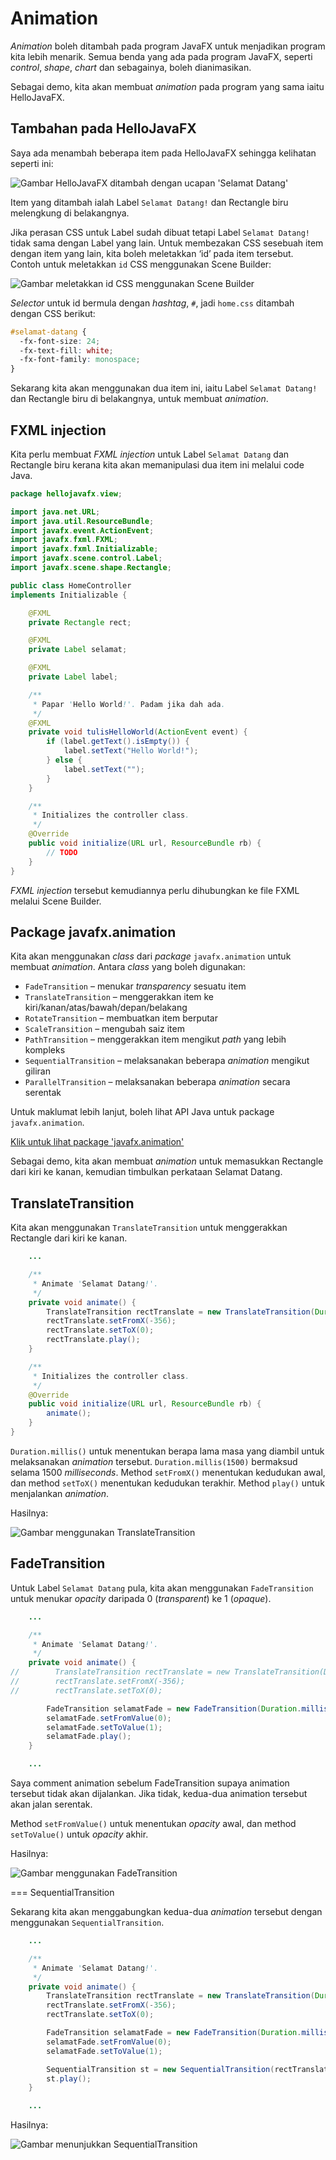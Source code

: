 # Animation

_Animation_ boleh ditambah pada program JavaFX untuk menjadikan program
kita lebih menarik. Semua benda yang ada pada program JavaFX, seperti
_control_, _shape_, _chart_ dan sebagainya, boleh dianimasikan.

Sebagai demo, kita akan membuat _animation_ pada program yang sama iaitu
HelloJavaFX.

## Tambahan pada HelloJavaFX

Saya ada menambah beberapa item pada HelloJavaFX sehingga
kelihatan seperti ini:

![Gambar HelloJavaFX ditambah dengan ucapan 'Selamat Datang'](img/hellojavafx_selamat_datang.png)

Item yang ditambah ialah Label `Selamat Datang!` dan Rectangle biru
melengkung di belakangnya.

Jika perasan CSS untuk Label sudah dibuat tetapi Label `Selamat Datang!`
tidak sama dengan Label yang lain. Untuk membezakan CSS sesebuah
item dengan item yang lain, kita boleh meletakkan ‘id’ pada item
tersebut. Contoh untuk meletakkan `id` CSS menggunakan Scene Builder:

![Gambar meletakkan id CSS menggunakan Scene Builder](img/id_css_scene_builder.png)

_Selector_ untuk id bermula dengan _hashtag_, `#`, jadi `home.css`
ditambah dengan CSS berikut:

```css
#selamat-datang {
  -fx-font-size: 24;
  -fx-text-fill: white;
  -fx-font-family: monospace;
}
```

Sekarang kita akan menggunakan dua item ini, iaitu Label `Selamat
Datang!` dan Rectangle biru di belakangnya, untuk membuat _animation_.

## FXML injection

Kita perlu membuat _FXML injection_ untuk Label `Selamat Datang` dan
Rectangle biru kerana kita akan memanipulasi dua item ini melalui code
Java.

```java
package hellojavafx.view;

import java.net.URL;
import java.util.ResourceBundle;
import javafx.event.ActionEvent;
import javafx.fxml.FXML;
import javafx.fxml.Initializable;
import javafx.scene.control.Label;
import javafx.scene.shape.Rectangle;

public class HomeController
implements Initializable {

    @FXML
    private Rectangle rect;

    @FXML
    private Label selamat;

    @FXML
    private Label label;

    /**
     * Papar 'Hello World!'. Padam jika dah ada.
     */
    @FXML
    private void tulisHelloWorld(ActionEvent event) {
        if (label.getText().isEmpty()) {
            label.setText("Hello World!");
        } else {
            label.setText("");
        }
    }

    /**
     * Initializes the controller class.
     */
    @Override
    public void initialize(URL url, ResourceBundle rb) {
        // TODO
    }
}
```

_FXML injection_ tersebut kemudiannya perlu dihubungkan ke file FXML
melalui Scene Builder.

## Package javafx.animation

Kita akan menggunakan _class_ dari _package_ `javafx.animation` untuk
membuat _animation_. Antara _class_ yang boleh digunakan:

-   `FadeTransition` – menukar _transparency_ sesuatu item
-   `TranslateTransition` – menggerakkan item ke
kiri/kanan/atas/bawah/depan/belakang
-   `RotateTransition` – membuatkan item berputar
-   `ScaleTransition` – mengubah saiz item
-   `PathTransition` – menggerakkan item mengikut _path_ yang lebih
kompleks
-   `SequentialTransition` – melaksanakan beberapa _animation_ mengikut
giliran
-   `ParallelTransition` – melaksanakan beberapa _animation_ secara
serentak

Untuk maklumat lebih lanjut, boleh lihat API Java untuk package
`javafx.animation`.

[Klik untuk lihat package 'javafx.animation'](https://docs.oracle.com/javase/8/javafx/api/javafx/animation/package-summary.html)

Sebagai demo, kita akan membuat _animation_ untuk memasukkan Rectangle
dari kiri ke kanan, kemudian timbulkan perkataan Selamat Datang.

## TranslateTransition

Kita akan menggunakan `TranslateTransition` untuk menggerakkan Rectangle
dari kiri ke kanan.

```java
    ...

    /**
     * Animate 'Selamat Datang!'.
     */
    private void animate() {
        TranslateTransition rectTranslate = new TranslateTransition(Duration.millis(1500), rect);
        rectTranslate.setFromX(-356);
        rectTranslate.setToX(0);
        rectTranslate.play();
    }

    /**
     * Initializes the controller class.
     */
    @Override
    public void initialize(URL url, ResourceBundle rb) {
        animate();
    }
}
```

`Duration.millis()` untuk menentukan berapa lama masa yang diambil untuk
melaksanakan _animation_ tersebut. `Duration.millis(1500)` bermaksud
selama 1500 _milliseconds_. Method `setFromX()` menentukan kedudukan
awal, dan method `setToX()` menentukan kedudukan terakhir. Method
`play()` untuk menjalankan _animation_.

Hasilnya:

![Gambar menggunakan TranslateTransition](img/translate.gif)

## FadeTransition

Untuk Label `Selamat Datang` pula, kita akan menggunakan `FadeTransition`
untuk menukar _opacity_ daripada 0 (_transparent_) ke 1 (_opaque_).

```java
    ...

    /**
     * Animate 'Selamat Datang!'.
     */
    private void animate() {
//        TranslateTransition rectTranslate = new TranslateTransition(Duration.millis(1500), rect);
//        rectTranslate.setFromX(-356);
//        rectTranslate.setToX(0);

        FadeTransition selamatFade = new FadeTransition(Duration.millis(1500), selamat);
        selamatFade.setFromValue(0);
        selamatFade.setToValue(1);
        selamatFade.play();
    }

    ...
```

Saya comment animation sebelum FadeTransition supaya animation tersebut
tidak akan dijalankan. Jika tidak, kedua-dua animation tersebut akan
jalan serentak.

Method `setFromValue()` untuk menentukan _opacity_ awal, dan method
`setToValue()` untuk _opacity_ akhir.

Hasilnya:

![Gambar menggunakan FadeTransition](img/fade.gif)

=== SequentialTransition

Sekarang kita akan menggabungkan kedua-dua _animation_ tersebut
dengan menggunakan `SequentialTransition`.

```java
    ...

    /**
     * Animate 'Selamat Datang!'.
     */
    private void animate() {
        TranslateTransition rectTranslate = new TranslateTransition(Duration.millis(1500), rect);
        rectTranslate.setFromX(-356);
        rectTranslate.setToX(0);

        FadeTransition selamatFade = new FadeTransition(Duration.millis(1500), selamat);
        selamatFade.setFromValue(0);
        selamatFade.setToValue(1);

        SequentialTransition st = new SequentialTransition(rectTranslate, selamatFade);
        st.play();
    }

    ...
```

Hasilnya:

![Gambar menunjukkan SequentialTransition](img/sequential.gif)
